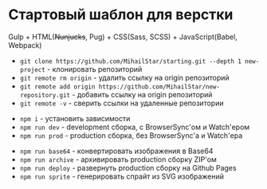 # Стартовый шаблон для верстки

Gulp + HTML(~~Nunjucks~~, Pug) + CSS(Sass, SCSS) + JavaScript(Babel, Webpack)

- `git clone https://github.com/MihailStar/starting.git --depth 1 new-project` - клонировать репозиторий
- `git remote rm origin` - удалить ссылку на origin репозиторий
- `git remote add origin https://github.com/MihailStar/new-repository.git` - добавить ссылку на origin репозиторий
- `git remote -v` - сверить ссылки на удаленные репозитории

* `npm i` - установить зависимости
* `npm run dev` - development сборка, с BrowserSync'ом и Watch'ером
* `npm run prod` - production сборка, без BrowserSync'а и Watch'ера

- `npm run base64` - конвертировать изображения в Base64
- `npm run archive` - архивировать production сборку ZIP'ом
- `npm run deploy` - развернуть production сборку на Github Pages
- `npm run sprite` - генерировать спрайт из SVG изображений